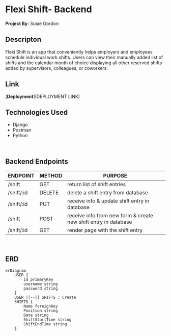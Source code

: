 # Flexi Shift- Backend
**Project By:** Susie Gordon


## Descripton
Flexi Shift is an app that conveniently helps employers and employees schedule individual work shifts. Users can view their manually added list of shifts and the calendar month of choice displaying all other reserved shifts added by supervisors, colleagues, or coworkers. 
</br>

## Link
[**Deployment**](DEPLOYMENT LINK)
</br>

## Technologies Used
- Django
- Postman
- Python
</br>

## Backend Endpoints

| ENDPOINT | METHOD | PURPOSE |
|----------|--------|---------|
| /shift | GET | return list of shift entries|
| /shift/:id | DELETE | delete a shift entry from database |
| /shift/:id | PUT | receive info & update shift entry in database |
| /shift | POST | receive info from new form & create new shift entry in database |
| /shift/:id | GET | render page with the shift entry|
</br>

## ERD

``` mermaid
erDiagram
    USER {
        id primaryKey
        username string 
        password string
    }
    USER ||--|{ SHIFTS : Create
    SHIFTS {
        Name foreignKey
        Position string
        Date string 
        ShiftStartTime string 
        ShiftEndTime string 
    }
```